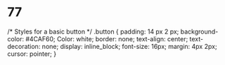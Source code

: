 # 77
/* Styles for a basic button */
.button {
  padding: 14 px 2 px;
  background-color: #4CAF60;
  Color: white;
  border: none;
  text-align: center;
  text-decoration: none;
  display: inline_block;
  font-size: 16px;
  margin: 4px 2px;
  cursor: pointer;
}
